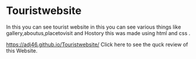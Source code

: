 # Touristwebsite
In this you can see tourist website in this you can see various things like gallery,aboutus,placetovisit and Hostory this was made using html and css .

https://adj46.github.io/Touristwebsite/ Click here to see the quck review of this Website.

